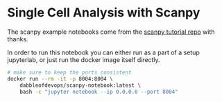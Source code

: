 #  Single Cell Analysis with Scanpy

The scanpy example notebooks come from the [scanpy tutorial repo](https://github.com/theislab/scanpy-tutorials) with thanks.

In order to run this notebook you can either run as a part of a setup jupyterlab, or just run the docker image itself directly.


```bash
# make sure to keep the ports consistent
docker run --rm -it -p 8004:8004 \
    dabbleofdevops/scanpy-notebook:latest \
    bash -c "jupyter notebook --ip 0.0.0.0 --port 8004"
```